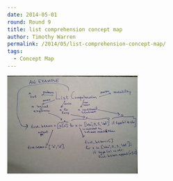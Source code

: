 ```yaml
---
date: 2014-05-01
round: Round 9
title: list comprehension concept map
author: Timothy Warren
permalink: /2014/05/list-comprehension-concept-map/
tags:
  - Concept Map
---
```

[<img class="alignnone size-medium wp-image-6907" alt="tw_list_comprehension" src="/uploads/2014/05/tw_list_comprehension-300x225.jpg" width="300" height="225" />][1]

 [1]: /uploads/2014/05/tw_list_comprehension.jpg
